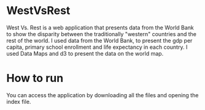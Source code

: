 # WestVsRest
West Vs. Rest is a web application that presents data from the World Bank to show the disparity between the traditionally "western" countries and the rest of the world. I used data from the World Bank, to present the gdp per capita, primary school enrollment and life expectancy in each country. I used Data Maps and d3 to present the data on the world map. 

# How to run

You can access the application by downloading all the files and opening the index file.
